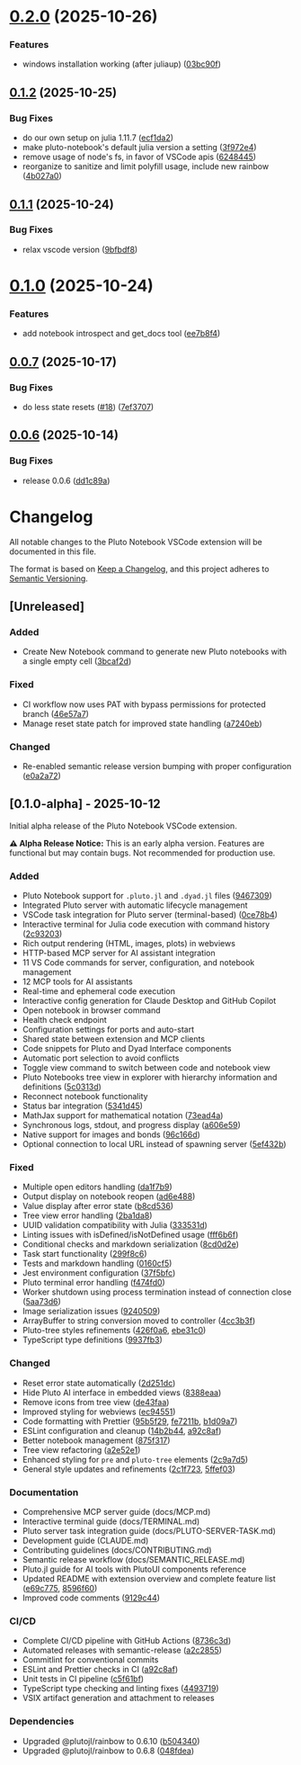 # [0.2.0](https://github.com/JuliaPluto/advanced-vscode-extension/compare/v0.1.2...v0.2.0) (2025-10-26)


### Features

* windows installation working (after juliaup) ([03bc90f](https://github.com/JuliaPluto/advanced-vscode-extension/commit/03bc90fe5b0bed9540d5f9c84604e25bcad8b577))

## [0.1.2](https://github.com/JuliaPluto/advanced-vscode-extension/compare/v0.1.1...v0.1.2) (2025-10-25)

### Bug Fixes

- do our own setup on julia 1.11.7 ([ecf1da2](https://github.com/JuliaPluto/advanced-vscode-extension/commit/ecf1da209d86c31bf6e06d86257b019c608425bc))
- make pluto-notebook's default julia version a setting ([3f972e4](https://github.com/JuliaPluto/advanced-vscode-extension/commit/3f972e4b8ab71b48b1563c8c94cc37ca6a92a291))
- remove usage of node's fs, in favor of VSCode apis ([6248445](https://github.com/JuliaPluto/advanced-vscode-extension/commit/62484450ea5c4e72fccc2a4d8c3c9f6d1c8bcdbe))
- reorganize to sanitize and limit polyfill usage, include new rainbow ([4b027a0](https://github.com/JuliaPluto/advanced-vscode-extension/commit/4b027a057771efb3c9faee894cd3beae306b93c5))

## [0.1.1](https://github.com/JuliaPluto/advanced-vscode-extension/compare/v0.1.0...v0.1.1) (2025-10-24)

### Bug Fixes

- relax vscode version ([9bfbdf8](https://github.com/JuliaPluto/advanced-vscode-extension/commit/9bfbdf89d146a14324031d2722e38e7dc86cdf86))

# [0.1.0](https://github.com/JuliaPluto/advanced-vscode-extension/compare/v0.0.7...v0.1.0) (2025-10-24)

### Features

- add notebook introspect and get_docs tool ([ee7b8f4](https://github.com/JuliaPluto/advanced-vscode-extension/commit/ee7b8f4e8f7fe27d4d2cf8e6d8159a72a39cbc6f))

## [0.0.7](https://github.com/JuliaPluto/advanced-vscode-extension/compare/v0.0.6...v0.0.7) (2025-10-17)

### Bug Fixes

- do less state resets ([#18](https://github.com/JuliaPluto/advanced-vscode-extension/issues/18)) ([7ef3707](https://github.com/JuliaPluto/advanced-vscode-extension/commit/7ef37077aa593440c889eb8b28dd7b4c1d465a1d))

## [0.0.6](https://github.com/JuliaPluto/advanced-vscode-extension/compare/v0.0.5...v0.0.6) (2025-10-14)

### Bug Fixes

- release 0.0.6 ([dd1c89a](https://github.com/JuliaPluto/advanced-vscode-extension/commit/dd1c89a1eb80126bddc5172ab1154d01419b8323))

# Changelog

All notable changes to the Pluto Notebook VSCode extension will be documented in this file.

The format is based on [Keep a Changelog](https://keepachangelog.com/en/1.0.0/),
and this project adheres to [Semantic Versioning](https://semver.org/spec/v2.0.0.html).

## [Unreleased]

### Added

- Create New Notebook command to generate new Pluto notebooks with a single empty cell ([3bcaf2d](https://github.com/JuliaPluto/advanced-vscode-extension/commit/3bcaf2d))

### Fixed

- CI workflow now uses PAT with bypass permissions for protected branch ([46e57a7](https://github.com/JuliaPluto/advanced-vscode-extension/commit/46e57a7))
- Manage reset state patch for improved state handling ([a7240eb](https://github.com/JuliaPluto/advanced-vscode-extension/commit/a7240eb))

### Changed

- Re-enabled semantic release version bumping with proper configuration ([e0a2a72](https://github.com/JuliaPluto/advanced-vscode-extension/commit/e0a2a72))

## [0.1.0-alpha] - 2025-10-12

Initial alpha release of the Pluto Notebook VSCode extension.

**⚠️ Alpha Release Notice:** This is an early alpha version. Features are functional but may contain bugs. Not recommended for production use.

### Added

- Pluto Notebook support for `.pluto.jl` and `.dyad.jl` files ([9467309](https://github.com/JuliaPluto/advanced-vscode-extension/commit/9467309))
- Integrated Pluto server with automatic lifecycle management
- VSCode task integration for Pluto server (terminal-based) ([0ce78b4](https://github.com/JuliaPluto/advanced-vscode-extension/commit/0ce78b4))
- Interactive terminal for Julia code execution with command history ([2c93203](https://github.com/JuliaPluto/advanced-vscode-extension/commit/2c93203))
- Rich output rendering (HTML, images, plots) in webviews
- HTTP-based MCP server for AI assistant integration
- 11 VS Code commands for server, configuration, and notebook management
- 12 MCP tools for AI assistants
- Real-time and ephemeral code execution
- Interactive config generation for Claude Desktop and GitHub Copilot
- Open notebook in browser command
- Health check endpoint
- Configuration settings for ports and auto-start
- Shared state between extension and MCP clients
- Code snippets for Pluto and Dyad Interface components
- Automatic port selection to avoid conflicts
- Toggle view command to switch between code and notebook view
- Pluto Notebooks tree view in explorer with hierarchy information and definitions ([5c0313d](https://github.com/JuliaPluto/advanced-vscode-extension/commit/5c0313d))
- Reconnect notebook functionality
- Status bar integration ([5341d45](https://github.com/JuliaPluto/advanced-vscode-extension/commit/5341d45))
- MathJax support for mathematical notation ([73ead4a](https://github.com/JuliaPluto/advanced-vscode-extension/commit/73ead4a))
- Synchronous logs, stdout, and progress display ([a606e59](https://github.com/JuliaPluto/advanced-vscode-extension/commit/a606e59))
- Native support for images and bonds ([96c166d](https://github.com/JuliaPluto/advanced-vscode-extension/commit/96c166d))
- Optional connection to local URL instead of spawning server ([5ef432b](https://github.com/JuliaPluto/advanced-vscode-extension/commit/5ef432b))

### Fixed

- Multiple open editors handling ([da1f7b9](https://github.com/JuliaPluto/advanced-vscode-extension/commit/da1f7b9))
- Output display on notebook reopen ([ad6e488](https://github.com/JuliaPluto/advanced-vscode-extension/commit/ad6e488))
- Value display after error state ([b8cd536](https://github.com/JuliaPluto/advanced-vscode-extension/commit/b8cd536))
- Tree view error handling ([2ba1da8](https://github.com/JuliaPluto/advanced-vscode-extension/commit/2ba1da8))
- UUID validation compatibility with Julia ([333531d](https://github.com/JuliaPluto/advanced-vscode-extension/commit/333531d))
- Linting issues with isDefined/isNotDefined usage ([fff6b6f](https://github.com/JuliaPluto/advanced-vscode-extension/commit/fff6b6f))
- Conditional checks and markdown serialization ([8cd0d2e](https://github.com/JuliaPluto/advanced-vscode-extension/commit/8cd0d2e))
- Task start functionality ([299f8c6](https://github.com/JuliaPluto/advanced-vscode-extension/commit/299f8c6))
- Tests and markdown handling ([0160cf5](https://github.com/JuliaPluto/advanced-vscode-extension/commit/0160cf5))
- Jest environment configuration ([37f5bfc](https://github.com/JuliaPluto/advanced-vscode-extension/commit/37f5bfc))
- Pluto terminal error handling ([f474fd0](https://github.com/JuliaPluto/advanced-vscode-extension/commit/f474fd0))
- Worker shutdown using process termination instead of connection close ([5aa73d6](https://github.com/JuliaPluto/advanced-vscode-extension/commit/5aa73d6))
- Image serialization issues ([9240509](https://github.com/JuliaPluto/advanced-vscode-extension/commit/9240509))
- ArrayBuffer to string conversion moved to controller ([4cc3b3f](https://github.com/JuliaPluto/advanced-vscode-extension/commit/4cc3b3f))
- Pluto-tree styles refinements ([426f0a6](https://github.com/JuliaPluto/advanced-vscode-extension/commit/426f0a6), [ebe31c0](https://github.com/JuliaPluto/advanced-vscode-extension/commit/ebe31c0))
- TypeScript type definitions ([9937fb3](https://github.com/JuliaPluto/advanced-vscode-extension/commit/9937fb3))

### Changed

- Reset error state automatically ([2d251dc](https://github.com/JuliaPluto/advanced-vscode-extension/commit/2d251dc))
- Hide Pluto AI interface in embedded views ([8388eaa](https://github.com/JuliaPluto/advanced-vscode-extension/commit/8388eaa))
- Remove icons from tree view ([de43faa](https://github.com/JuliaPluto/advanced-vscode-extension/commit/de43faa))
- Improved styling for webviews ([ec94551](https://github.com/JuliaPluto/advanced-vscode-extension/commit/ec94551))
- Code formatting with Prettier ([95b5f29](https://github.com/JuliaPluto/advanced-vscode-extension/commit/95b5f29), [fe7211b](https://github.com/JuliaPluto/advanced-vscode-extension/commit/fe7211b), [b1d09a7](https://github.com/JuliaPluto/advanced-vscode-extension/commit/b1d09a7))
- ESLint configuration and cleanup ([14b2b44](https://github.com/JuliaPluto/advanced-vscode-extension/commit/14b2b44), [a92c8af](https://github.com/JuliaPluto/advanced-vscode-extension/commit/a92c8af))
- Better notebook management ([875f317](https://github.com/JuliaPluto/advanced-vscode-extension/commit/875f317))
- Tree view refactoring ([a2e52e1](https://github.com/JuliaPluto/advanced-vscode-extension/commit/a2e52e1))
- Enhanced styling for `pre` and `pluto-tree` elements ([2c9a7d5](https://github.com/JuliaPluto/advanced-vscode-extension/commit/2c9a7d5))
- General style updates and refinements ([2c1f723](https://github.com/JuliaPluto/advanced-vscode-extension/commit/2c1f723), [5ffef03](https://github.com/JuliaPluto/advanced-vscode-extension/commit/5ffef03))

### Documentation

- Comprehensive MCP server guide (docs/MCP.md)
- Interactive terminal guide (docs/TERMINAL.md)
- Pluto server task integration guide (docs/PLUTO-SERVER-TASK.md)
- Development guide (CLAUDE.md)
- Contributing guidelines (docs/CONTRIBUTING.md)
- Semantic release workflow (docs/SEMANTIC_RELEASE.md)
- Pluto.jl guide for AI tools with PlutoUI components reference
- Updated README with extension overview and complete feature list ([e69c775](https://github.com/JuliaPluto/advanced-vscode-extension/commit/e69c775), [8596f60](https://github.com/JuliaPluto/advanced-vscode-extension/commit/8596f60))
- Improved code comments ([9129c44](https://github.com/JuliaPluto/advanced-vscode-extension/commit/9129c44))

### CI/CD

- Complete CI/CD pipeline with GitHub Actions ([8736c3d](https://github.com/JuliaPluto/advanced-vscode-extension/commit/8736c3d))
- Automated releases with semantic-release ([a2c2855](https://github.com/JuliaPluto/advanced-vscode-extension/commit/a2c2855))
- Commitlint for conventional commits
- ESLint and Prettier checks in CI ([a92c8af](https://github.com/JuliaPluto/advanced-vscode-extension/commit/a92c8af))
- Unit tests in CI pipeline ([c5f61bf](https://github.com/JuliaPluto/advanced-vscode-extension/commit/c5f61bf))
- TypeScript type checking and linting fixes ([4493719](https://github.com/JuliaPluto/advanced-vscode-extension/commit/4493719))
- VSIX artifact generation and attachment to releases

### Dependencies

- Upgraded @plutojl/rainbow to 0.6.10 ([b504340](https://github.com/JuliaPluto/advanced-vscode-extension/commit/b504340))
- Upgraded @plutojl/rainbow to 0.6.8 ([048fdea](https://github.com/JuliaPluto/advanced-vscode-extension/commit/048fdea))
